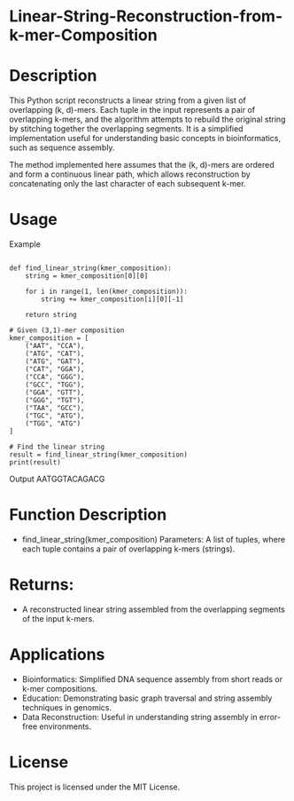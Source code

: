 # Linear-String-Reconstruction-from-k-mer-Composition

# Description
This Python script reconstructs a linear string from a given list of overlapping (k, d)-mers. Each tuple in the input represents a pair of overlapping k-mers, and the algorithm attempts to rebuild the original string by stitching together the overlapping segments. It is a simplified implementation useful for understanding basic concepts in bioinformatics, such as sequence assembly.

The method implemented here assumes that the (k, d)-mers are ordered and form a continuous linear path, which allows reconstruction by concatenating only the last character of each subsequent k-mer.


# Usage
Example

```

def find_linear_string(kmer_composition):
    string = kmer_composition[0][0]

    for i in range(1, len(kmer_composition)):
        string += kmer_composition[i][0][-1]

    return string

# Given (3,1)-mer composition
kmer_composition = [
    ("AAT", "CCA"),
    ("ATG", "CAT"),
    ("ATG", "GAT"),
    ("CAT", "GGA"),
    ("CCA", "GGG"),
    ("GCC", "TGG"),
    ("GGA", "GTT"),
    ("GGG", "TGT"),
    ("TAA", "GCC"),
    ("TGC", "ATG"),
    ("TGG", "ATG")
]

# Find the linear string
result = find_linear_string(kmer_composition)
print(result)

```

Output
AATGGTACAGACG

# Function Description
* find_linear_string(kmer_composition)
Parameters:
A list of tuples, where each tuple contains a pair of overlapping k-mers (strings).

# Returns:
* A reconstructed linear string assembled from the overlapping segments of the input k-mers.

# Applications
* Bioinformatics: Simplified DNA sequence assembly from short reads or k-mer compositions.
* Education: Demonstrating basic graph traversal and string assembly techniques in genomics.
* Data Reconstruction: Useful in understanding string assembly in error-free environments.

# License
This project is licensed under the MIT License.




